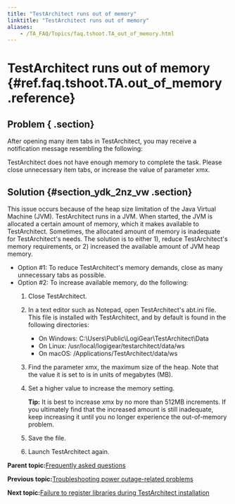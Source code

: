 ```yaml
--- 
title: "TestArchitect runs out of memory"
linktitle: "TestArchitect runs out of memory"
aliases: 
    - /TA_FAQ/Topics/faq.tshoot.TA_out_of_memory.html
---
```

# TestArchitect runs out of memory {#ref.faq.tshoot.TA.out_of_memory .reference}

## Problem { .section}

After opening many item tabs in TestArchitect, you may receive a notification message resembling the following:

TestArchitect does not have enough memory to complete the task. Please close unnecessary item tabs, or increase the value of parameter xmx.

## Solution {#section_ydk_2nz_vw .section}

This issue occurs because of the heap size limitation of the Java Virtual Machine \(JVM\). TestArchitect runs in a JVM. When started, the JVM is allocated a certain amount of memory, which it makes available to TestArchitect. Sometimes, the allocated amount of memory is inadequate for TestArchitect's needs. The solution is to either 1\), reduce TestArchitect's memory requirements, or 2\) increased the available amount of JVM heap memory.

-   Option \#1: To reduce TestArchitect's memory demands, close as many unnecessary tabs as possible.
-   Option \#2: To increase available memory, do the following:
    1.  Close TestArchitect.
    2.  In a text editor such as Notepad, open TestArchitect's abt.ini file. This file is installed with TestArchitect, and by default is found in the following directories:
        -   On Windows: C:\\Users\\Public\\LogiGear\\TestArchitect\\Data
        -   On Linux: /usr/local/logigear/testarchitect/data/ws
        -   On macOS: /Applications/TestArchitect/data/ws
    3.  Find the parameter xmx, the maximum size of the heap. Note that the value it is set to is in units of megabytes \(MB\).
    4.  Set a higher value to increase the memory setting.

        **Tip:** It is best to increase xmx by no more than 512MB increments. If you ultimately find that the increased amount is still inadequate, keep increasing it until you no longer experience the out-of-memory problem.

    5.  Save the file.
    6.  Launch TestArchitect again.

**Parent topic:**[Frequently asked questions](../../TA_Help/Topics/Support_FAQ.html)

**Previous topic:**[Troubleshooting power outage-related problems](../../TA_Administration/Topics/adm_troubleshooting_power_blackout.html)

**Next topic:**[Failure to register libraries during TestArchitect installation](../../TA_FAQ/Topics/faq.tshoot.installing_TA_issue.html)

